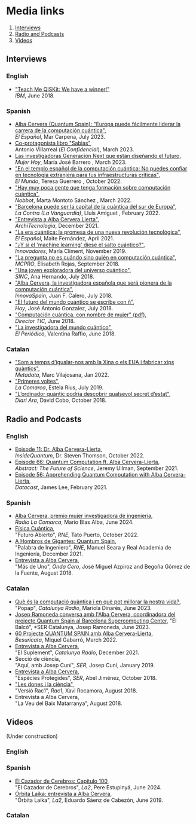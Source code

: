 # Media links

1. [Interviews](#interviews)
2. [Radio and Podcasts](#radio-and-podcasts)
3. [Videos](#videos)

## Interviews

### English

- ["Teach Me QISKit: We have a winner!"](https://www.ibm.com/blogs/research/2018/06/teach-qiskit-winner/)  
*IBM*, June 2018.

### Spanish

- [Alba Cervera (Quantum Spain): "Europa puede fácilmente liderar la carrera de la computación cuántica"](https://www.elespanol.com/invertia/disruptores-innovadores/politica-digital/espana/20230710/alba-cervera-quantum-spain-europa-puede-facilmente-liderar-carrera-computacion-cuantica/776922349_0.html),  
*El Español*, Mar Carpena, July 2023.
- [Co-protagonista libro "Sabias"](https://www.elconfidencial.com/tecnologia/ciencia/2022-11-30/cientificas-espanolas-ciencia-sabias-antonio-villarreal_3532111/),  
Antonio Villarreal (*El Confidencial*), March 2023.
- [Las investigadoras Generación Next que están diseñando el futuro](https://www.mujerhoy.com/actualidad/investigadoras-generacion-next-disenando-futuro-ciencia-mujeres-20230308063138-nt.html?ref=https%3A%2F%2Fwww.google.com%2F),  
*Mujer Hoy*, María José Barrero , March 2023.
- ["En el templo español de la computación cuántica: No puedes confiar en tecnología extranjera para tus infraestructuras críticas"](https://www.elmundo.es/papel/historias/2022/10/31/635fd34e21efa0836f8b45da.html),  
*El Mundo*, Teresa Guerrero , October 2022.
- ["Hay muy poca gente que tenga formación sobre computación cuántica"](https://www.nobbot.com/futuro/computacion-cuantica-alba-cervera-quantium-spain/),  
*Nobbot*, Marta Montoto Sánchez , March 2022.
- ["Barcelona puede ser la capital de la cuántica del sur de Europa"](https://www.lavanguardia.com/lacontra/20220226/8085353/barcelona-capital-cuantica-sur-europa.html),  
*La Contra (La Vanguardia)*, Lluís Amiguet , February 2022.
- ["Entrevista a Alba Cervera Lierta"](https://architecnologia.es/alba-cervera-entrevista-exclusiva),  
*ArchiTecnologia*, December 2021.
- ["La era cuántica: la promesa de una nueva revolución tecnológica"](https://www.elespanol.com/wakeupspain/20210413/cuantica-promesa-nueva-revolucion-tecnologica/571943754_0.html),  
*El Español*, Maite Fernández, April 2021.
- ["¿Y si el 'machine learning' diese el salto cuántico?"](https://www.elespanol.com/invertia/disruptores-innovadores/innovadores/investigacion/20191128/machine-learning-diese-salto-cuantico/447706572_0.html),  
*Innovadores*, María Climent, November 2019.
- ["La pregunta no es cuándo sino quién en computación cuántica"](https://www.muycomputerpro.com/2018/09/04/pregunta-cuando-quien),  
*MCPRO*, Elisabeth Rojas, September 2018.
- ["Una joven exploradora del universo cuántico"](https://www.agenciasinc.es/Entrevistas/Una-joven-exploradora-del-universo-cuantico),  
*SINC*, Ana Hernando, July 2018.
- ["Alba Cervera, la investigadora española que será pionera de la computación cuántica"](https://www.innovaspain.com/alba-cervera-ibm-computacion-cuantica/),  
*InnovaSpain*, Juan F. Calero, July 2018.
- ["El futuro del mundo cuántico se escribe con ñ"](https://www.hoy.es/tecnologia/investigacion/futuro-mundo-cuantico-Alba-Cervera-20180701205237-ntrc.html),  
*Hoy*, José Antonio Gonzalez, July 2018.
- ["Computación cuántica, con nombre de mujer" (pdf)](https://directortic.es/wp-content/uploads/2018/06/Director-TIC-195-jun-2018.pdf),    
*Director TIC*, June 2018.
- ["La investigadora del mundo cuántico"](https://amp.elperiodico.com/es/ciencia/20180603/alba-cervera-investigadora-computacion-cuantica-6852419),  
*El Periódico*, Valentina Raffio, June 2018.

### Catalan

- ["Som a temps d’igualar-nos amb la Xina o els EUA i fabricar xips quàntics"](https://www.metadata.cat/entrevista/1925/alba-cervera-lierta-bsc-cns-ordinador-quantic),  
*Metadata*, Marc Vilajosana, Jan 2022.
- ["Primeres voltes"](https://www.lacomarca.net/primeres-voltes/),  
*La Comarca*, Estela Rius, July 2019.
- ["L’ordinador quàntic podria descobrir qualsevol secret d’estat"](https://www.ara.cat/societat/Alba-Cervera-ordinador-descobrir-qualsevol_0_2106389378),  
*Diari Ara*, David Cobo, October 2018.

## Radio and Podcasts

### English

- [Episode 11: Dr. Alba Cervera-Lierta](https://insidequantum.org/episodes/episode_albacerveralierta/),  
*InsideQuantum*, Dr. Steven Thomson, October 2022.
- [Episode 66: Quantum Computation ft. Alba Cervera-Lierta](https://linktr.ee/jeremyullman),  
*Abstract: The Future of Science*, Jeremy Ullman, September 2021.
- [Episode 56: Apprehending Quantum Computation with Alba Cervera-Lierta](https://datacast.simplecast.com/episodes/alba-cervera-lierta),  
*Datacast*, James Lee, February 2021.

### Spanish

- [Alba Cervera, premio mujer investigadora de ingeniería](https://www.lacomarca.net/podcasts/alba-cervera-premio-mujer-investigadora-de-ingenieria/),  
  *Radio La Comarca*, Mario Blas Alba, June 2024.
- [Física Cuántica](https://www.rtve.es/play/audios/futuro-abierto/fisica-cuantica/6708882/),  
"Futuro Abierto", *RNE*, Tato Puerto, October 2022.
- [A Hombros de Gigantes: Quantum Spain](https://www.rtve.es/play/audios/a-hombros-de-gigantes/palabra-ingeniero-quantum-spain-21-12-21/6256464/),  
"Palabra de Ingeniero", *RNE*, Manuel Seara y Real Academia de Ingeniería, December 2021.
- [Entrevista a Alba Cervera](https://www.ondacero.es/programas/mas-de-uno/programas-completos/mas-de-uno-08082018_201808085b6ad0510cf227b4079e174d),  
"Más de Uno", *Onda Cero*, José Miguel Azpiroz and Begoña Gómez de la Fuente, August 2018.

### Catalan

- [Què és la computació quàntica i en què pot millorar la nostra vida?](https://www.ccma.cat/catradio/alacarta/popap/que-es-la-computacio-quantica-i-en-que-pot-millorar-la-nostra-vida/audio/1176900/),  
"Popap", *Catalunya Radio*, Mariola Dinarès, June 2023.
- [Josep Ramoneda conversa amb l'Alba Cervera, coordinadora del projecte Quantum Spain al Barcelona Supercomputing Center](https://cadenaser.com/audio/1686236807871/),
"El Balcó", *SER Catalunya, Josep Ramoneda, June 2023.
- [60 Projecte QUANTUM SPAIN amb Alba Cervera-Lierta](https://besuricata.com/projecte-quantum-spain-amb-alba-cervera-lierta/),  
*Besuricata*, Miquel Gabarró, March 2022.
- [Entrevista a Alba Cervera](https://www.ccma.cat/catradio/alacarta/el-suplement/alba-cervera-hem-de-trencar-amb-lestereotip-que-per-ser-fisic-has-de-ser-un-home-i-friqui/audio/1118761/),  
"El Suplement", *Catalunya Radio*, December 2021.
- Secció de ciència,  
"Aquí, amb Josep Cuní", *SER*, Josep Cuní, January 2019.
- [Entrevista a Alba Cervera](https://cadenaser.com/emisora/2018/10/29/sercat/1540805501_667355),  
"Espècies Protegides", *SER*, Abel Jiménez, October 2018.
- ["Les dones i la ciència"](https://www.rac1.cat/a-la-carta/detail/c34e9f49-f72b-4c71-a5a7-0369a5148557),  
"Versió Rac1", *Rac1*, Xavi Rocamora, August 2018.
- Entrevista a Alba Cervera,  
"La Veu del Baix Matarranya", August 2018.

## Videos

(Under construction)

### English

### Spanish

- [El Cazador de Cerebros: Capítulo 100](https://www.rtve.es/play/videos/el-cazador-de-cerebros/cap-74-09-06-24/16140099/),  
"El Cazador de Cerebros", *La2*, Pere Estupinyá, June 2024.
- [Órbita Laika: entrevista a Alba Cervera](https://www.rtve.es/play/videos/orbita-laika/orbita-laika-futuro-entrevista/5266230/),  
"Órbita Laika", *La2*, Eduardo Sáenz de Cabezón, June 2019.

### Catalan

